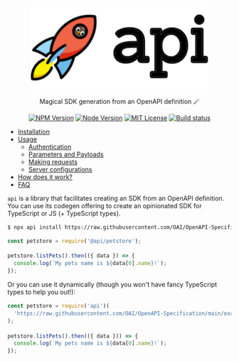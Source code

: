 <p align="center">
  <img width="400" src="https://raw.githubusercontent.com/readmeio/api/main/docs/images/logo.svg" />
</p>

<p align="center">
  Magical SDK generation from an OpenAPI definition 🪄
</p>

<p align="center">
  <a href="https://npm.im/api"><img src="https://img.shields.io/npm/v/api.svg?style=for-the-badge" alt="NPM Version"></a>
  <a href="https://npm.im/api"><img src="https://img.shields.io/node/v/api.svg?style=for-the-badge" alt="Node Version"></a>
  <a href="https://npm.im/api"><img src="https://img.shields.io/npm/l/api.svg?style=for-the-badge" alt="MIT License"></a>
  <a href="https://github.com/readmeio/api"><img src="https://img.shields.io/github/workflow/status/readmeio/api/CI.svg?style=for-the-badge" alt="Build status"></a>
</p>

- [Installation](https://api.readme.dev/docs/installation)
- [Usage](https://api.readme.dev/docs/usage)
  - [Authentication](https://api.readme.dev/docs/authentication)
  - [Parameters and Payloads](https://api.readme.dev/docs/parameters-and-payloads)
  - [Making requests](https://api.readme.dev/docs/making-requests)
  - [Server configurations](https://api.readme.dev/docs/server-configurations)
- [How does it work?](https://api.readme.dev/docs/how-it-works)
- [FAQ](https://api.readme.dev/docs/faq)

`api` is a library that facilitates creating an SDK from an OpenAPI definition. You can use its codegen offering to create an opinionated SDK for TypeScript or JS (+ TypeScript types).

```sh
$ npx api install https://raw.githubusercontent.com/OAI/OpenAPI-Specification/main/examples/v3.0/petstore.json
```

```js
const petstore = require('@api/petstore');

petstore.listPets().then(({ data }) => {
  console.log(`My pets name is ${data[0].name}!`);
});
```

Or you can use it dynamically (though you won't have fancy TypeScript types to help you out!):

```js
const petstore = require('api')(
  'https://raw.githubusercontent.com/OAI/OpenAPI-Specification/main/examples/v3.0/petstore.json'
);

petstore.listPets().then(({ data })) => {
  console.log(`My pets name is ${data[0].name}!`);
});
```
